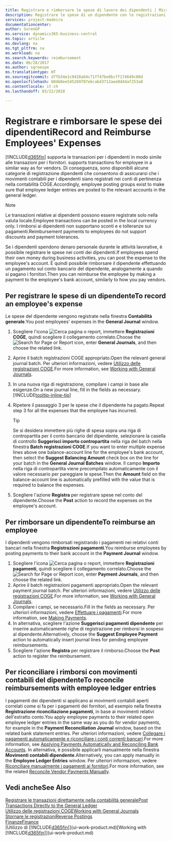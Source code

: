 ```yaml
---
title: Registrare e rimborsare le spese di lavoro dei dipendenti | Microsoft Docs
description: Registrare le spese di un dipendente con le registrazioni COGE nel conto del dipendente e successivamente registrare un pagamento verso il conto bancario del dipendente per rimborsarlo delle spese sostenute per il lavoro.
services: project-madeira
documentationcenter: 
author: SorenGP
ms.service: dynamics365-business-central
ms.topic: article
ms.devlang: na
ms.tgt_pltfrm: na
ms.workload: na
ms.search.keywords: reimbursement
ms.date: 06/28/2017
ms.author: sgroespe
ms.translationtype: HT
ms.sourcegitcommit: d7fb34e1c9428a64c71ff47be8bcff174649c00d
ms.openlocfilehash: 604b8ee545269707ebcabd3712aee0d4daf253a8
ms.contentlocale: it-ch
ms.lasthandoff: 03/22/2018

---
```

# <a name="record-and-reimburse-employees-expenses"></a><span data-ttu-id="135f1-103">Registrare e rimborsare le spese dei dipendenti</span><span class="sxs-lookup"><span data-stu-id="135f1-103">Record and Reimburse Employees' Expenses</span></span>
[!INCLUDE[d365fin](includes/d365fin_md.md)]<span data-ttu-id="135f1-104"> supporta le transazioni per i dipendenti in modo simile alle transazioni per i fornitori.</span><span class="sxs-lookup"><span data-stu-id="135f1-104"> supports transactions for employee in a similar way as for vendors.</span></span> <span data-ttu-id="135f1-105">Di conseguenza, sono disponibili alcune categorie di registrazione dipendenti che consentono di assicurarsi che i movimenti contabili per i dipendenti siano registrati nei conti di pertinenza nella contabilità COGE.</span><span class="sxs-lookup"><span data-stu-id="135f1-105">Accordingly, employee posting groups exist to make sure that employee ledger entries are posted to the relevant accounts in the general ledger.</span></span>

> [!NOTE]  
> <span data-ttu-id="135f1-106">Le transazioni relative ai dipendenti possono essere registrate solo nella valuta locale.</span><span class="sxs-lookup"><span data-stu-id="135f1-106">Employee transactions can be posted in the local currency only.</span></span> <span data-ttu-id="135f1-107">I rimborsi ai dipendenti non supportano sconti e e tolleranze sui pagamenti.</span><span class="sxs-lookup"><span data-stu-id="135f1-107">Reimbursement payments to employees do not support discounts and payment tolerances.</span></span>

<span data-ttu-id="135f1-108">Se i dipendenti spendono denaro personale durante le attività lavorative, è possibile registrare le spese nei conti dei dipendenti.</span><span class="sxs-lookup"><span data-stu-id="135f1-108">If employees spend their own money during business activities, you can post the expense to the employee's account.</span></span> <span data-ttu-id="135f1-109">È quindi possibile rimborsare il dipendente effettuando un pagamento sul conto bancario del dipendente, analogamente a quando si pagano i fornitori.</span><span class="sxs-lookup"><span data-stu-id="135f1-109">Then you can reimburse the employee by making a payment to the employee's bank account, similarly to how you pay vendors.</span></span>

## <a name="to-record-an-employees-expense"></a><span data-ttu-id="135f1-110">Per registrare le spese di un dipendente</span><span class="sxs-lookup"><span data-stu-id="135f1-110">To record an employee's expense</span></span>
<span data-ttu-id="135f1-111">Le spese del dipendente vengono registrate nella finestra **Contabilità generale**.</span><span class="sxs-lookup"><span data-stu-id="135f1-111">You post employees' expenses in the **General Journal** window.</span></span>
1. <span data-ttu-id="135f1-112">Scegliere l'icona ![Cerca pagina o report](media/ui-search/search_small.png "Cerca pagina o report"), immettere **Registrazioni COGE**, quindi scegliere il collegamento correlato.</span><span class="sxs-lookup"><span data-stu-id="135f1-112">Choose the ![Search for Page or Report](media/ui-search/search_small.png "Search for Page or Report icon") icon, enter **General Journals**, and then choose the related link.</span></span>
2. <span data-ttu-id="135f1-113">Aprire il batch registrazioni COGE appropriato.</span><span class="sxs-lookup"><span data-stu-id="135f1-113">Open the relevant general journal batch.</span></span> <span data-ttu-id="135f1-114">Per ulteriori informazioni, vedere [Utilizzo delle registrazioni COGE](ui-work-general-journals.md).</span><span class="sxs-lookup"><span data-stu-id="135f1-114">For more information, see [Working with General Journals](ui-work-general-journals.md).</span></span>
3. <span data-ttu-id="135f1-115">In una nuova riga di registrazione, compilare i campi in base alle esigenze.</span><span class="sxs-lookup"><span data-stu-id="135f1-115">On a new journal line, fill in the fields as necessary.</span></span> [!INCLUDE[tooltip-inline-tip](includes/tooltip-inline-tip_md.md)]    
4. <span data-ttu-id="135f1-116">Ripetere il passaggio 3 per le spese che il dipendente ha pagato.</span><span class="sxs-lookup"><span data-stu-id="135f1-116">Repeat step 3 for all the expenses that the employee has incurred.</span></span>

    > [!TIP]  
    > <span data-ttu-id="135f1-117">Se si desidera immettere più righe di spesa sopra una riga di contropartita per il conto bancario del dipendente, selezionare la casella di controllo **Suggerisci importo contropartita** nella riga del batch nella finestra **Batch registrazioni COGE**.</span><span class="sxs-lookup"><span data-stu-id="135f1-117">If you want to enter multiple expense lines above one balance-account line for the employee's bank account, then select the **Suggest Balancing Amount** check box on the line for your batch in the **General Journal Batches** window.</span></span> <span data-ttu-id="135f1-118">Il campo **Importo** nella riga di contropartita viene precompilato automaticamente con il valore necessario per pareggiare le spese.</span><span class="sxs-lookup"><span data-stu-id="135f1-118">Then the **Amount** field on the balance-account line is automatically prefilled with the value that is required to balance the expenses.</span></span>
5. <span data-ttu-id="135f1-119">Scegliere l'azione **Registra** per registrare spese nel conto del dipendente.</span><span class="sxs-lookup"><span data-stu-id="135f1-119">Choose the **Post** action to record the expenses on the employee's account.</span></span>

## <a name="to-reimburse-an-employee"></a><span data-ttu-id="135f1-120">Per rimborsare un dipendente</span><span class="sxs-lookup"><span data-stu-id="135f1-120">To reimburse an employee</span></span>
<span data-ttu-id="135f1-121">I dipendenti vengono rimborsati registrando i pagamenti nei relativi conti bancari nella finestra **Registrazioni pagamenti**.</span><span class="sxs-lookup"><span data-stu-id="135f1-121">You reimburse employees by posting payments to their bank account in the **Payment Journal** window.</span></span>
1. <span data-ttu-id="135f1-122">Scegliere l'icona ![Cerca pagina o report](media/ui-search/search_small.png "icona Cerca pagina o report"), immettere **Registrazioni pagamenti**, quindi scegliere il collegamento correlato.</span><span class="sxs-lookup"><span data-stu-id="135f1-122">Choose the ![Search for Page or Report](media/ui-search/search_small.png "Search for Page or Report icon") icon, enter **Payment Journals**, and then choose the related link.</span></span>
2. <span data-ttu-id="135f1-123">Aprire il batch registrazioni pagamenti appropriato.</span><span class="sxs-lookup"><span data-stu-id="135f1-123">Open the relevant payment journal batch.</span></span> <span data-ttu-id="135f1-124">Per ulteriori informazioni, vedere [Utilizzo delle registrazioni COGE](ui-work-general-journals.md).</span><span class="sxs-lookup"><span data-stu-id="135f1-124">For more information, see [Working with General Journals](ui-work-general-journals.md).</span></span>
3. <span data-ttu-id="135f1-125">Compilare i campi, se necessario.</span><span class="sxs-lookup"><span data-stu-id="135f1-125">Fill in the fields as necessary.</span></span> <span data-ttu-id="135f1-126">Per ulteriori informazioni, vedere [Effettuare i pagamenti](payables-make-payments.md).</span><span class="sxs-lookup"><span data-stu-id="135f1-126">For more information, see [Making Payments](payables-make-payments.md).</span></span>
4. <span data-ttu-id="135f1-127">In alternativa, scegliere l'azione **Suggerisci pagamenti dipendente** per inserire automaticamente righe di registrazione per rimborsi in sospeso al dipendente.</span><span class="sxs-lookup"><span data-stu-id="135f1-127">Alternatively, choose the **Suggest Employee Payment** action to automatically insert journal lines for pending employee reimbursements.</span></span>
5. <span data-ttu-id="135f1-128">Scegliere l'azione **Registra** per registrare il rimborso.</span><span class="sxs-lookup"><span data-stu-id="135f1-128">Choose the **Post** action to register the reimbursement.</span></span>  

## <a name="to-reconcile-reimbursements-with-employee-ledger-entries"></a><span data-ttu-id="135f1-129">Per riconciliare i rimborsi con movimenti contabili del dipendente</span><span class="sxs-lookup"><span data-stu-id="135f1-129">To reconcile reimbursements with employee ledger entries</span></span>
<span data-ttu-id="135f1-130">I pagamenti dei dipendenti si applicano ai movimenti contabili aperti correlati come si fa per i pagamenti dei fornitori, ad esempio nella finestra **Registrazione riconciliazione pagamenti**, in base ai movimenti relativi dell'estratto conto.</span><span class="sxs-lookup"><span data-stu-id="135f1-130">You apply employee payments to their related open employee ledger entries in the same way as you do for vendor payments, for example in the **Payment Reconciliation Journal** window, based on the related bank statement entries.</span></span> <span data-ttu-id="135f1-131">Per ulteriori informazioni, vedere [Collegare i pagamenti automaticamente e riconciliare i conti correnti bancari](receivables-apply-payments-auto-reconcile-bank-accounts.md).</span><span class="sxs-lookup"><span data-stu-id="135f1-131">For more information, see [Applying Payments Automatically and Reconciling Bank Accounts](receivables-apply-payments-auto-reconcile-bank-accounts.md).</span></span> <span data-ttu-id="135f1-132">In alternativa, è possibile applicarli manualmente nella finestra **Movimenti contabili dipendente**.</span><span class="sxs-lookup"><span data-stu-id="135f1-132">Alternatively, you can apply manually in the **Employee Ledger Entries** window.</span></span> <span data-ttu-id="135f1-133">Per ulteriori informazioni, vedere [Riconciliare manualmente i pagamenti ai fornitori](payables-how-apply-purchase-transactions-manually.md).</span><span class="sxs-lookup"><span data-stu-id="135f1-133">For more information, see the related [Reconcile Vendor Payments Manually](payables-how-apply-purchase-transactions-manually.md).</span></span>  

## <a name="see-also"></a><span data-ttu-id="135f1-134">Vedi anche</span><span class="sxs-lookup"><span data-stu-id="135f1-134">See Also</span></span>
[<span data-ttu-id="135f1-135">Registrare le transazioni direttamente nella contabilità generale</span><span class="sxs-lookup"><span data-stu-id="135f1-135">Post Transactions Directly to the General Ledger</span></span>](finance-how-post-transactions-directly.md)  
[<span data-ttu-id="135f1-136">Utilizzo delle registrazioni COGE</span><span class="sxs-lookup"><span data-stu-id="135f1-136">Working with General Journals</span></span>](ui-work-general-journals.md)  
[<span data-ttu-id="135f1-137">Stornare le registrazioni</span><span class="sxs-lookup"><span data-stu-id="135f1-137">Reverse Postings</span></span>](finance-how-reverse-journal-posting.md)  
[<span data-ttu-id="135f1-138">Finanze</span><span class="sxs-lookup"><span data-stu-id="135f1-138">Finance</span></span>](finance.md)  
<span data-ttu-id="135f1-139">[Utilizzo di [!INCLUDE[d365fin](includes/d365fin_md.md)]](ui-work-product.md)</span><span class="sxs-lookup"><span data-stu-id="135f1-139">[Working with [!INCLUDE[d365fin](includes/d365fin_md.md)]](ui-work-product.md)</span></span>  


